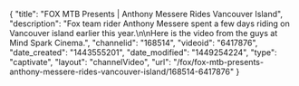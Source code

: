 {
    "title": "FOX MTB Presents | Anthony Messere Rides Vancouver Island",
    "description": "Fox team rider Anthony Messere spent a few days riding on Vancouver island earlier this year.\n\nHere is the video from the guys at Mind Spark Cinema.",
    "channelid": "168514",
    "videoid": "6417876",
    "date_created": "1443555201",
    "date_modified": "1449254224",
    "type": "captivate",
    "layout": "channelVideo",
    "url": "\/fox\/fox-mtb-presents-anthony-messere-rides-vancouver-island\/168514-6417876"
}